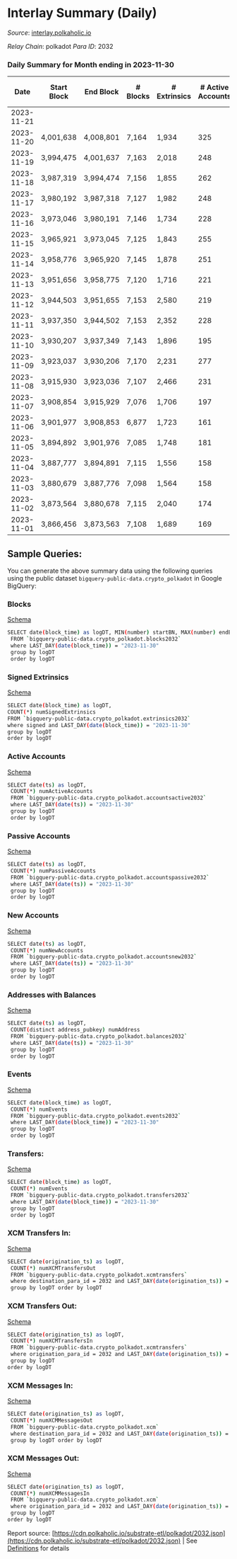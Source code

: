 # Interlay Summary (Daily)

_Source_: [interlay.polkaholic.io](https://interlay.polkaholic.io)

*Relay Chain*: polkadot
*Para ID*: 2032



### Daily Summary for Month ending in 2023-11-30


| Date    | Start Block | End Block | # Blocks | # Extrinsics | # Active Accounts | # Passive Accounts | # New Accounts | # Addresses | # Events  | # Transfers ($USD) | # XCM Transfers In ($USD) | # XCM Transfers Out ($USD) | # XCM In | # XCM Out | Issues |
|---------|-------------|-----------|----------|--------------|-------------------|--------------------|----------------|-------------|-----------|--------------------|---------------------------|----------------------------|----------|-----------|--------|
| 2023-11-21 |  |  |  |  |  |  |  |  |  |   | 15 ($22,377.48) | 5 ($4,368.21) | 38 | 60 |  |
| 2023-11-20 | 4,001,638 | 4,008,801 | 7,164 | 1,934 | 325 | 21 | 7 | 13,061 | 68,152 | 7,847 ($448,919.26) | 6 ($2,937.59) | 5 ($3,292.22) | 26 | 54 |  |
| 2023-11-19 | 3,994,475 | 4,001,637 | 7,163 | 2,018 | 248 | 25 |  | 13,054 | 68,817 | 7,725 ($154,938.28) | 16 ($86,315.54) | 4 ($2,901.70) | 73 | 71 |  |
| 2023-11-18 | 3,987,319 | 3,994,474 | 7,156 | 1,855 | 262 | 29 | 13 | 13,042 | 68,849 | 7,937 ($236,733.63) | 25 ($27,238.59) | 15 ($32,520.98) | 139 | 101 |  |
| 2023-11-17 | 3,980,192 | 3,987,318 | 7,127 | 1,982 | 248 | 36 | 14 | 13,029 | 69,025 | 7,834 ($180,330.02) | 16 ($20,997.59) | 8 ($7,796.14) | 182 | 129 |  |
| 2023-11-16 | 3,973,046 | 3,980,191 | 7,146 | 1,734 | 228 | 31 |  | 13,015 | 66,751 | 7,754 ($203,309.51) | 16 ($11,538.69) | 1 ($4,498.01) | 149 | 92 |  |
| 2023-11-15 | 3,965,921 | 3,973,045 | 7,125 | 1,843 | 255 | 28 | 10 | 13,006 | 68,393 | 7,876 ($99,197.28) | 15 ($2,393.51) | 7 ($4,464.67) | 71 | 43 |  |
| 2023-11-14 | 3,958,776 | 3,965,920 | 7,145 | 1,878 | 251 | 36 | 12 | 12,996 | 68,634 | 7,865 ($222,811.25) | 12 ($14,599.73) | 14 ($6,414.37) | 63 | 56 |  |
| 2023-11-13 | 3,951,656 | 3,958,775 | 7,120 | 1,716 | 221 | 40 | 12 | 12,984 | 67,558 | 7,909 ($74,840.98) | 7 ($677.66) | 8 ($41,588.68) | 31 | 44 |  |
| 2023-11-12 | 3,944,503 | 3,951,655 | 7,153 | 2,580 | 219 | 39 | 19 | 12,972 | 73,758 | 9,214 ($100,876.62) | 15 ($13,742.07) | 4 ($745.03) | 58 | 66 |  |
| 2023-11-11 | 3,937,350 | 3,944,502 | 7,153 | 2,352 | 228 | 34 | 10 | 12,953 | 71,270 | 7,885 ($124,359.73) | 19 ($10,755.64) | 11 ($837.35) | 56 | 83 |  |
| 2023-11-10 | 3,930,207 | 3,937,349 | 7,143 | 1,896 | 195 | 33 | 11 | 12,943 | 67,685 | 7,609 ($38,198.78) | 14 ($5,806.74) | 9 ($6,157.73) | 23 | 26 |  |
| 2023-11-09 | 3,923,037 | 3,930,206 | 7,170 | 2,231 | 277 | 50 | 20 | 12,932 | 70,706 | 8,084 ($165,675.07) | 12 ($27,946.99) | 13 ($27,000.81) | 102 | 64 |  |
| 2023-11-08 | 3,915,930 | 3,923,036 | 7,107 | 2,466 | 231 | 33 | 13 | 12,912 | 70,388 | 7,666 ($179,451.16) | 10 ($16,728.14) | 12 ($13,763.21) | 31 | 31 |  |
| 2023-11-07 | 3,908,854 | 3,915,929 | 7,076 | 1,706 | 197 | 30 | 10 | 12,899 | 67,047 | 7,678 ($1,108,143.76) | 15 ($79,559.35) | 6 ($18,935.44) | 42 | 60 |  |
| 2023-11-06 | 3,901,977 | 3,908,853 | 6,877 | 1,723 | 161 | 30 | 11 | 12,889 | 65,412 | 7,323 ($81,370.34) | 15 ($14,936.35) | 2 ($4,910.23) | 40 | 40 |  |
| 2023-11-05 | 3,894,892 | 3,901,976 | 7,085 | 1,748 | 181 | 31 | 4 | 12,878 | 66,828 | 7,540 ($122,900.77) | 10 ($14,850.90) | 4 ($664.88) | 30 | 39 |  |
| 2023-11-04 | 3,887,777 | 3,894,891 | 7,115 | 1,556 | 158 | 26 |  | 12,874 | 67,300 | 7,426 ($48,695.47) | 2 ($52.55) | 1 ($1,327.45) | 15 | 18 |  |
| 2023-11-03 | 3,880,679 | 3,887,776 | 7,098 | 1,564 | 158 | 25 | 9 | 12,865 | 65,665 | 7,430 ($52,530.60) | 9 ($1,719.34) | 3 ($967.26) | 33 | 38 |  |
| 2023-11-02 | 3,873,564 | 3,880,678 | 7,115 | 2,040 | 174 | 22 | 4 | 12,856 | 79,186 | 7,584 ($138,536.29) | 13 ($3,391.49) | 5 ($4,343.91) | 41 | 48 |  |
| 2023-11-01 | 3,866,456 | 3,873,563 | 7,108 | 1,689 | 169 | 23 | 5 | 12,852 | 66,582 | 7,660 ($102,121.55) | 12 ($3,479.69) | 1 ($750.54) | 43 | 52 |  |

## Sample Queries:
You can generate the above summary data using the following queries using the public dataset `bigquery-public-data.crypto_polkadot` in Google BigQuery:


### Blocks 

[Schema](https://github.com/colorfulnotion/substrate-etl/blob/main/schema/blocks.json)

```bash
SELECT date(block_time) as logDT, MIN(number) startBN, MAX(number) endBN, COUNT(*) numBlocks 
 FROM `bigquery-public-data.crypto_polkadot.blocks2032`  
 where LAST_DAY(date(block_time)) = "2023-11-30" 
 group by logDT 
 order by logDT
```

### Signed Extrinsics 

[Schema](https://github.com/colorfulnotion/substrate-etl/blob/main/schema/extrinsics.json)

```bash
SELECT date(block_time) as logDT, 
COUNT(*) numSignedExtrinsics 
FROM `bigquery-public-data.crypto_polkadot.extrinsics2032`  
where signed and LAST_DAY(date(block_time)) = "2023-11-30" 
group by logDT 
order by logDT
```

### Active Accounts 

[Schema](https://github.com/colorfulnotion/substrate-etl/blob/main/schema/accountsactive.json)

```bash
SELECT date(ts) as logDT, 
 COUNT(*) numActiveAccounts 
 FROM `bigquery-public-data.crypto_polkadot.accountsactive2032` 
 where LAST_DAY(date(ts)) = "2023-11-30" 
 group by logDT 
 order by logDT
```

### Passive Accounts 

[Schema](https://github.com/colorfulnotion/substrate-etl/blob/main/schema/accountspassive.json)

```bash
SELECT date(ts) as logDT, 
 COUNT(*) numPassiveAccounts 
 FROM `bigquery-public-data.crypto_polkadot.accountspassive2032` 
 where LAST_DAY(date(ts)) = "2023-11-30" 
 group by logDT 
 order by logDT
```

### New Accounts 

[Schema](https://github.com/colorfulnotion/substrate-etl/blob/main/schema/accountsnew.json)

```bash
SELECT date(ts) as logDT, 
 COUNT(*) numNewAccounts 
 FROM `bigquery-public-data.crypto_polkadot.accountsnew2032` 
 where LAST_DAY(date(ts)) = "2023-11-30" 
 group by logDT
 order by logDT
```

### Addresses with Balances 

[Schema](https://github.com/colorfulnotion/substrate-etl/blob/main/schema/balances.json)

```bash
SELECT date(ts) as logDT,
 COUNT(distinct address_pubkey) numAddress 
 FROM `bigquery-public-data.crypto_polkadot.balances2032` 
 where LAST_DAY(date(ts)) = "2023-11-30" 
 group by logDT 
 order by logDT
```

### Events 

[Schema](https://github.com/colorfulnotion/substrate-etl/blob/main/schema/events.json)

```bash
SELECT date(block_time) as logDT, 
 COUNT(*) numEvents 
 FROM `bigquery-public-data.crypto_polkadot.events2032` 
 where LAST_DAY(date(block_time)) = "2023-11-30" 
 group by logDT 
 order by logDT
```

### Transfers:

[Schema](https://github.com/colorfulnotion/substrate-etl/blob/main/schema/transfers.json)

```bash
SELECT date(block_time) as logDT, 
 COUNT(*) numEvents 
 FROM `bigquery-public-data.crypto_polkadot.transfers2032` 
 where LAST_DAY(date(block_time)) = "2023-11-30" 
 group by logDT 
 order by logDT
```

### XCM Transfers In: 

[Schema](https://github.com/colorfulnotion/substrate-etl/blob/main/schema/xcmtransfers.json)

```bash
SELECT date(origination_ts) as logDT, 
 COUNT(*) numXCMTransfersOut 
 FROM `bigquery-public-data.crypto_polkadot.xcmtransfers` 
 where destination_para_id = 2032 and LAST_DAY(date(origination_ts)) = "2023-11-30" 
 group by logDT order by logDT
```

### XCM Transfers Out: 

[Schema](https://github.com/colorfulnotion/substrate-etl/blob/main/schema/xcmtransfers.json)

```bash
SELECT date(origination_ts) as logDT, 
 COUNT(*) numXCMTransfersIn 
 FROM `bigquery-public-data.crypto_polkadot.xcmtransfers` 
 where origination_para_id = 2032 and LAST_DAY(date(origination_ts)) = "2023-11-30" 
 group by logDT 
order by logDT
```

### XCM Messages In: 

[Schema](https://github.com/colorfulnotion/substrate-etl/blob/main/schema/xcm.json)

```bash
SELECT date(origination_ts) as logDT, 
 COUNT(*) numXCMMessagesOut 
 FROM `bigquery-public-data.crypto_polkadot.xcm` 
 where destination_para_id = 2032 and LAST_DAY(date(origination_ts)) = "2023-11-30" 
 group by logDT order by logDT
```

### XCM Messages Out: 

[Schema](https://github.com/colorfulnotion/substrate-etl/blob/main/schema/xcm.json)

```bash
SELECT date(origination_ts) as logDT, 
 COUNT(*) numXCMMessagesIn 
 FROM `bigquery-public-data.crypto_polkadot.xcm` 
 where origination_para_id = 2032 and LAST_DAY(date(origination_ts)) = "2023-11-30" 
 group by logDT 
order by logDT
```


Report source: [https://cdn.polkaholic.io/substrate-etl/polkadot/2032.json](https://cdn.polkaholic.io/substrate-etl/polkadot/2032.json) | See [Definitions](/DEFINITIONS.md) for details

